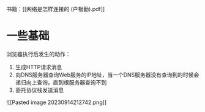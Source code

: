 书籍：[[网络是怎样连接的 (户根勤).pdf]]

# 一些基础

浏览器执行后发生的动作：
1. 生成HTTP请求消息
2. 向DNS服务器查询Web服务的IP地址，当一个DNS服务器没有查询到的时候会递归向上查询，直到根服务器查询不到
3. 委托协议栈发送消息

![[Pasted image 20230914212742.png]]